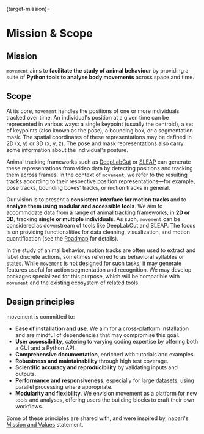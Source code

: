 (target-mission)=
# Mission & Scope

## Mission

``movement`` aims to **facilitate the study of animal behaviour**
by providing a suite of **Python tools to analyse body movements**
across space and time.

## Scope

At its core, `movement` handles the positions of one or more individuals
tracked over time. An individual's position at a given time can be represented
in various ways: a single keypoint (usually the centroid), a set of keypoints
(also known as the pose), a bounding box, or a segmentation mask.
The spatial coordinates of these representations may be defined in 2D (x, y)
or 3D (x, y, z). The pose and mask representations also carry some information
about the individual's posture.

Animal tracking frameworks such as [DeepLabCut](dlc:) or [SLEAP](sleap:) can
generate these representations from video data by detecting positions and
tracking them across frames. In the context of `movement`, we refer to the
resulting tracks according to their respective position representations—for
example, pose tracks, bounding boxes' tracks, or motion tracks in general.

Our vision is to present a **consistent interface for motion tracks** and to
**analyze them using modular and accessible tools**. We aim to accommodate data
from a range of animal tracking frameworks, in **2D or 3D**, tracking
**single or multiple individuals**. As such, `movement` can be considered as
downstream of tools like DeepLabCut and SLEAP. The focus is on providing
functionalities for data cleaning, visualization, and motion quantification
(see the [Roadmap](target-roadmaps) for details).

In the study of animal behavior, motion tracks are often used to extract and
label discrete actions, sometimes referred to as behavioral syllables or
states. While `movement` is not designed for such tasks, it may generate
features useful for action segmentation and recognition. We may develop
packages specialized for this purpose, which will be compatible with
`movement` and the existing ecosystem of related tools.

## Design principles

movement is committed to:
- __Ease of installation and use__. We aim for a cross-platform installation and are mindful of dependencies that may compromise this goal.
- __User accessibility__, catering to varying coding expertise by offering both a GUI and a Python API.
- __Comprehensive documentation__, enriched with tutorials and examples.
- __Robustness and maintainability__ through high test coverage.
- __Scientific accuracy and reproducibility__ by validating inputs and outputs.
- __Performance and responsiveness__, especially for large datasets, using parallel processing where appropriate.
- __Modularity and flexibility__. We envision movement as a platform for new tools and analyses, offering users the building blocks to craft their own workflows.

Some of these principles are shared with, and were inspired by, napari's [Mission and Values](napari:community/mission_and_values) statement.

